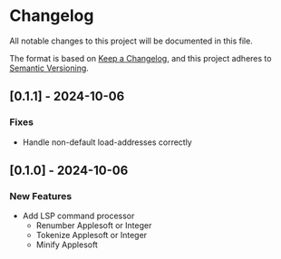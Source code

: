 # Changelog

All notable changes to this project will be documented in this file.

The format is based on [Keep a Changelog](https://keepachangelog.com/en/1.1.0/),
and this project adheres to [Semantic Versioning](https://semver.org/spec/v2.0.0.html).

## [0.1.1] - 2024-10-06

### Fixes

* Handle non-default load-addresses correctly

## [0.1.0] - 2024-10-06

### New Features

* Add LSP command processor
    - Renumber Applesoft or Integer
    - Tokenize Applesoft or Integer
    - Minify Applesoft
